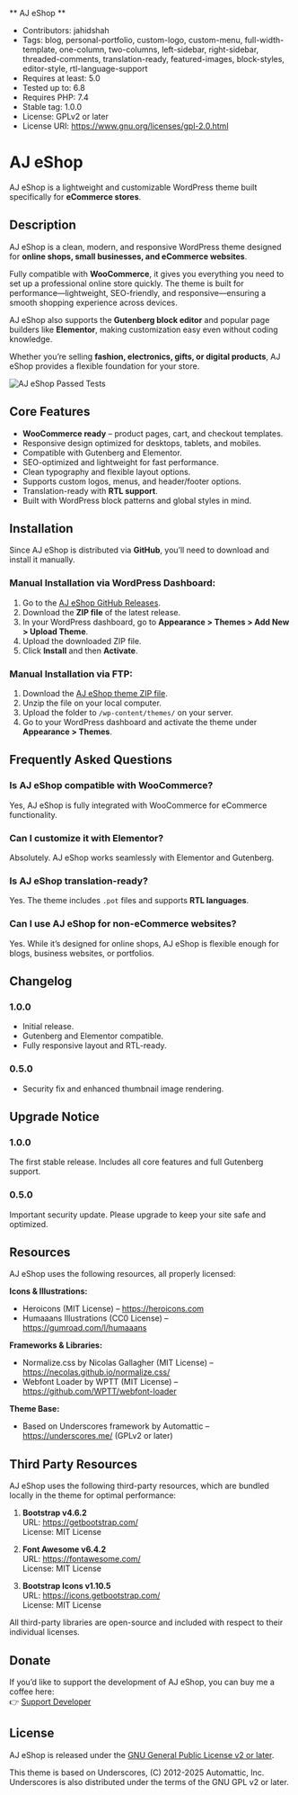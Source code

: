 ** AJ eShop **
* Contributors: jahidshah
* Tags: blog, personal-portfolio, custom-logo, custom-menu, full-width-template, one-column, two-columns, left-sidebar, right-sidebar, threaded-comments, translation-ready, featured-images, block-styles, editor-style, rtl-language-support  
* Requires at least: 5.0  
* Tested up to: 6.8  
* Requires PHP: 7.4  
* Stable tag: 1.0.0  
* License: GPLv2 or later  
* License URI: https://www.gnu.org/licenses/gpl-2.0.html  

# AJ eShop

AJ eShop is a lightweight and customizable WordPress theme built specifically for **eCommerce stores**.

## Description 

AJ eShop is a clean, modern, and responsive WordPress theme designed for **online shops, small businesses, and eCommerce websites**.

Fully compatible with **WooCommerce**, it gives you everything you need to set up a professional online store quickly. The theme is built for performance—lightweight, SEO-friendly, and responsive—ensuring a smooth shopping experience across devices.

AJ eShop also supports the **Gutenberg block editor** and popular page builders like **Elementor**, making customization easy even without coding knowledge.

Whether you’re selling **fashion, electronics, gifts, or digital products**, AJ eShop provides a flexible foundation for your store.

![AJ eShop Passed Tests](https://github.com/mdjahidshah/aj-eshop/assets/images/aj-eshop-test-result.png)

## Core Features 

* **WooCommerce ready** – product pages, cart, and checkout templates.
* Responsive design optimized for desktops, tablets, and mobiles.
* Compatible with Gutenberg and Elementor.
* SEO-optimized and lightweight for fast performance.
* Clean typography and flexible layout options.
* Supports custom logos, menus, and header/footer options.
* Translation-ready with **RTL support**.
* Built with WordPress block patterns and global styles in mind.


## Installation 

Since AJ eShop is distributed via **GitHub**, you’ll need to download and install it manually.

### Manual Installation via WordPress Dashboard:

1. Go to the [AJ eShop GitHub Releases](https://github.com/mdjahidshah/aj-eshop/latest).
2. Download the **ZIP file** of the latest release.
3. In your WordPress dashboard, go to **Appearance > Themes > Add New > Upload Theme**.
4. Upload the downloaded ZIP file.
5. Click **Install** and then **Activate**.

### Manual Installation via FTP:

1. Download the [AJ eShop theme ZIP file](https://github.com/mdjahidshah/aj-eshop/latest).
2. Unzip the file on your local computer.
3. Upload the folder to `/wp-content/themes/` on your server.
4. Go to your WordPress dashboard and activate the theme under **Appearance > Themes**.

## Frequently Asked Questions 

### Is AJ eShop compatible with WooCommerce?

Yes, AJ eShop is fully integrated with WooCommerce for eCommerce functionality.

### Can I customize it with Elementor?

Absolutely. AJ eShop works seamlessly with Elementor and Gutenberg.

### Is AJ eShop translation-ready?

Yes. The theme includes `.pot` files and supports **RTL languages**.

### Can I use AJ eShop for non-eCommerce websites?

Yes. While it’s designed for online shops, AJ eShop is flexible enough for blogs, business websites, or portfolios.

## Changelog 

### 1.0.0
* Initial release.
* Gutenberg and Elementor compatible.
* Fully responsive layout and RTL-ready.

### 0.5.0
* Security fix and enhanced thumbnail image rendering.

## Upgrade Notice 

### 1.0.0
The first stable release. Includes all core features and full Gutenberg support.

### 0.5.0
Important security update. Please upgrade to keep your site safe and optimized.

## Resources 

AJ eShop uses the following resources, all properly licensed:

**Icons & Illustrations:**  
- Heroicons (MIT License) – https://heroicons.com  
- Humaaans Illustrations (CC0 License) – https://gumroad.com/l/humaaans

**Frameworks & Libraries:**  
- Normalize.css by Nicolas Gallagher (MIT License) – https://necolas.github.io/normalize.css/  
- Webfont Loader by WPTT (MIT License) – https://github.com/WPTT/webfont-loader

**Theme Base:**  
- Based on Underscores framework by Automattic – https://underscores.me/ (GPLv2 or later)


## Third Party Resources 

AJ eShop uses the following third-party resources, which are bundled locally in the theme for optimal performance:

1. **Bootstrap v4.6.2**  
   URL: https://getbootstrap.com/  
   License: MIT License

2. **Font Awesome v6.4.2**  
   URL: https://fontawesome.com/  
   License: MIT License

3. **Bootstrap Icons v1.10.5**  
   URL: https://icons.getbootstrap.com/  
   License: MIT License

All third-party libraries are open-source and included with respect to their individual licenses.

## Donate   
If you’d like to support the development of AJ eShop, you can buy me a coffee here:  
👉 [Support Developer](https://www.buymeacoffee.com/jahidshah)

## License 

AJ eShop is released under the [GNU General Public License v2 or later](https://www.gnu.org/licenses/old-licenses/gpl-2.0.html).

This theme is based on Underscores, (C) 2012-2025 Automattic, Inc.  
Underscores is also distributed under the terms of the GNU GPL v2 or later.